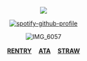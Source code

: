 <div align="center">

![](https://komarev.com/ghpvc/?username=DETRIUMS&label=BOUNTY_HUNTERS&color=orange&style=flat)


<div align="center">

[![spotify-github-profile](https://spotify-github-profile.kittinanx.com/api/view?uid=tildejohanne&cover_image=true&theme=novatorem&show_offline=true&background_color=121212&interchange=true&bar_color=53b14f&bar_color_cover=true)](https://github.com/kittinan/spotify-github-profile)

![IMG_6057](https://github.com/user-attachments/assets/da706da5-5a2f-45b4-8cc7-dc245776e2c9)


<b>[RENTRY](https://rentry.co/spiritsrefuge) ㅤ[ATA](https://vashthestampede.atabook.org) ㅤ[STRAW](https://detrium.straw.page/)</b>
